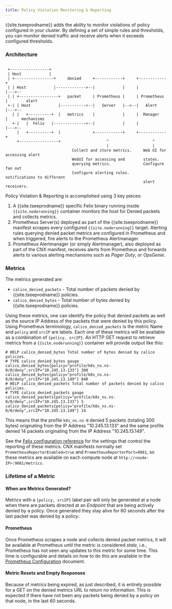 ```yaml
---
title: Policy Violation Monitoring & Reporting
---
```


{{site.tseeprodname}} adds the ability to monitor violations of policy
configured in your cluster. By defining a set of simple rules and thresholds,
you can monitor denied traffic and receive alerts when it exceeds configured
thresholds.

### Architecture

```

 +-----------------+
 | Host            |
 | +-----------------+     denied     +------------+     +------------+
 | | Host            |------------->--|            |     |            |--->--
 | | +-----------------+   packet     | Prometheus |     | Prometheus |        alert
 +-| | Host            |----------->--|   Server   |-->--|   Alert    |--->--
   | |   +----------+  |   metrics    |            |     |  Manager   |      mechanisms
   +-|   |  Felix   |-------------->--|            |     |            |--->--
     |   +----------+  |              +------------+     +------------+
     +-----------------+                    ^                   ^
                                            |                   |
                             Collect and store metrics.     Web UI for accessing alert
                             WebUI for accessing and        states.
                             querying metrics.              Configure fan out
                             Configure alerting rules.      notifications to different
                                                            alert receivers.
```

Policy Violation & Reporting is accomplished using 3 key pieces:

1. A {{site.tseeprodname}} specific Felix binary running inside `{{site.noderunning}}` container
   monitors the host for Denied packets and collects metrics.
2. Prometheus Server(s) deployed as part of the {{site.tseeprodname}} manifest scrapes
   every configured `{{site.noderunning}}` target. Alerting rules querying denied packet
   metrics are configured in Prometheus and when triggered, fire alerts to
   the Prometheus Alertmanager.
3. Prometheus Alertmanager (or simply Alertmanager), also deployed as part of
   the _CNX_ manifest, receives alerts from Prometheus and forwards
   alerts to various alerting mechanisms such as _Pager Duty_, or _OpsGenie_.

### Metrics

The metrics generated are:

- `calico_denied_packets` - Total number of packets denied by {{site.tseeprodname}} policies.
- `calico_denied_bytes` - Total number of bytes denied by {{site.tseeprodname}} policies.

Using these metrics, one can identify the policy that denied packets as well as
the source IP Address of the packets that were denied by this policy. Using
Prometheus terminology, `calico_denied_packets` is the metric Name and `policy`
and `srcIP` are labels. Each one of these metrics will be available as a
combination of `{policy, srcIP}`. An HTTP GET request to retrieve metrics from a
`{{site.noderunning}}` container will provide output like this:

```
# HELP calico_denied_bytes Total number of bytes denied by calico policies.
# TYPE calico_denied_bytes gauge
calico_denied_bytes{policy="profile/k8s_ns.ns-0/0/deny",srcIP="10.245.13.133"} 300
calico_denied_bytes{policy="profile/k8s_ns.ns-0/0/deny",srcIP="10.245.13.149"} 840
# HELP calico_denied_packets Total number of packets denied by calico policies.
# TYPE calico_denied_packets gauge
calico_denied_packets{policy="profile/k8s_ns.ns-0/0/deny",srcIP="10.245.13.133"} 5
calico_denied_packets{policy="profile/k8s_ns.ns-0/0/deny",srcIP="10.245.13.149"} 14
```

This means that the profile `k8s_ns.ns-0` denied 5 packets (totaling 300 bytes)
originating from the IP Address "10.245.13.133" and the same profile denied 14
packets originating from the IP Address "10.245.13.149".

See
the
[Felix configuration reference]({{site.baseurl}}/{{page.version}}/reference/felix/configuration#tigera-cnx-specific-configuration) for
the settings that control the reporting of these metrics.  CNX manifests
normally set `PrometheusReporterEnabled=true` and
`PrometheusReporterPort=9081`, so these metrics are available on each compute
node at `http://<node-IP>:9081/metrics`.

### Lifetime of a Metric

#### When are Metrics Generated?

Metrics with a `{policy, srcIP}` label pair will only be generated at a node
when there are packets directed at an _Endpoint_ that are being actively denied
by a policy. Once generated they stay alive for 60 seconds after the last
packet was denied by a policy.

#### Prometheus

Once Prometheus scrapes a node and collects denied packet metrics, it will be
available at Prometheus until the metric is considered _stale_, i.e.,
Prometheus has not seen any updates to this metric for some time. This time is
configurable and details on how to do this are available in the
[Prometheus Configuration]({{site.baseurl}}/{{page.version}}/usage/configuration/prometheus) document.

#### Metric Resets and Empty Responses

Because of metrics being expired, as just described, it is entirely possible
for a GET on the denied metrics URL to return no information.  This is expected
if there have not been any packets being denied by a policy on that node, in
the last 60 seconds.
